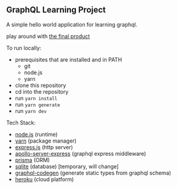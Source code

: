 ## GraphQL Learning Project

A simple hello world application for learning graphql.

play around with [the final product](https://graphql-hello-world-ajet.herokuapp.com)

To run locally:

- prerequisites that are installed and in PATH
  - git
  - node.js
  - yarn
- clone this repository
- cd into the repository
- run `yarn install`
- run `yarn generate`
- run `yarn dev`

Tech Stack:

- [node.js](https://nodejs.org/en/) (runtime)
- [yarn](https://www.npmjs.com/package/yarn) (package manager)
- [express.js](https://www.npmjs.com/package/express) (http server)
- [apollo-server-express](https://www.apollographql.com/docs/apollo-server/integrations/middleware/#apollo-server-express) (graphql express middleware)
- [prisma](https://www.prisma.io/) (ORM)
- [sqlite](https://www.sqlite.org/index.html) (database) [temporary, will change]
- [graphql-codegen](https://www.graphql-code-generator.com/) (generate static types from graphql schema)
- [heroku](https://heroku.com) (cloud platform)
